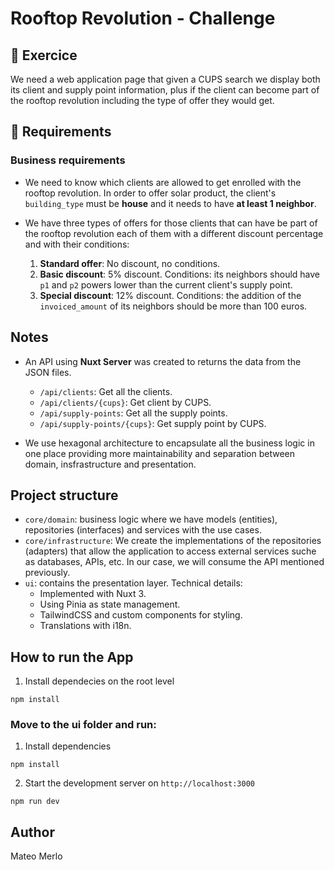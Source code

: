 # Rooftop Revolution - Challenge

## 🚀 Exercice
We need a web application page that given a CUPS search we display both its client and supply point information, plus if the client can become part of the rooftop revolution including the type of offer they would get.

## 👾 Requirements

### Business requirements

* We need to know which clients are allowed to get enrolled with the rooftop revolution. In order to offer solar product, the client's `building_type` must be **house** and it needs to have **at least 1 neighbor**.

* We have three types of offers for those clients that can have be part of the rooftop revolution each of them with a different discount percentage and with their conditions:
    1. **Standard offer**: No discount, no conditions.
    2. **Basic discount**: 5% discount. Conditions: its neighbors should have `p1` and `p2` powers lower than the current client's supply point.
    3. **Special discount**: 12% discount. Conditions: the addition of the `invoiced_amount` of its neighbors should be more than 100 euros.

## Notes
- An API using **Nuxt Server** was created to returns the data from the JSON files.
    - `/api/clients`: Get all the clients.
    - `/api/clients/{cups}`: Get client by CUPS.
    - `/api/supply-points`: Get all the supply points.
    - `/api/supply-points/{cups}`: Get supply point by CUPS.

- We use hexagonal architecture to encapsulate all the business logic in one place providing more maintainability and separation between domain, insfrastructure and presentation. 


## Project structure

- `core/domain`: business logic where we have models (entities), repositories (interfaces) and services with the use cases.
- `core/infrastructure`: We create the implementations of the repositories (adapters) that allow the application to access external services suche as databases, APIs, etc. In our case, we will consume the API mentioned previously.
- `ui`: contains the presentation layer. Technical details:
    - Implemented with Nuxt 3.
    - Using Pinia as state management.
    - TailwindCSS and custom components for styling.
    - Translations with i18n.

## How to run the App
1. Install dependecies on the root level
```console
npm install
```
### Move to the ui folder and run:
1. Install dependencies
```console
npm install
```
2. Start the development server on `http://localhost:3000`
```console
npm run dev
```

## Author
Mateo Merlo